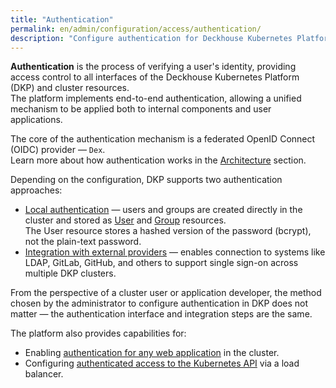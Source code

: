 ```yaml
---
title: "Authentication"
permalink: en/admin/configuration/access/authentication/
description: "Configure authentication for Deckhouse Kubernetes Platform with local and external providers. Support for LDAP, OIDC, GitHub, GitLab, and more. Complete authentication setup guide."
---
```


**Authentication** is the process of verifying a user's identity, providing access control to all interfaces of the Deckhouse Kubernetes Platform (DKP) and cluster resources.  
The platform implements end-to-end authentication, allowing a unified mechanism to be applied both to internal components and user applications.

The core of the authentication mechanism is a federated OpenID Connect (OIDC) provider — `Dex`.  
Learn more about how authentication works in the [Architecture](../../../../architecture/authentication.html) section.

Depending on the configuration, DKP supports two authentication approaches:

- [Local authentication](./local.html) — users and groups are created directly in the cluster and stored as [User](/modules/user-authn/cr.html#user) and [Group](/modules/user-authn/cr.html#group) resources.  
  The User resource stores a hashed version of the password (bcrypt), not the plain-text password.
- [Integration with external providers](./external-authentication-providers.html) — enables connection to systems like LDAP, GitLab, GitHub, and others to support single sign-on across multiple DKP clusters.

From the perspective of a cluster user or application developer, the method chosen by the administrator to configure authentication in DKP does not matter — the authentication interface and integration steps are the same.

The platform also provides capabilities for:

- Enabling [authentication for any web application](./external-authentication-providers.html) in the cluster.
- Configuring [authenticated access to the Kubernetes API](./k8s-api-lb.html) via a load balancer.

